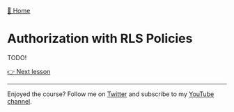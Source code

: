 [🏡 Home](../README.md)

# Authorization with RLS Policies

TODO!

[👉 Next lesson](./08-add-supabase-auth-listener.md)

---

Enjoyed the course? Follow me on [Twitter](https://twitter.com/jonmeyers_io) and subscribe to my [YouTube channel](https://www.youtube.com/jonmeyers).
